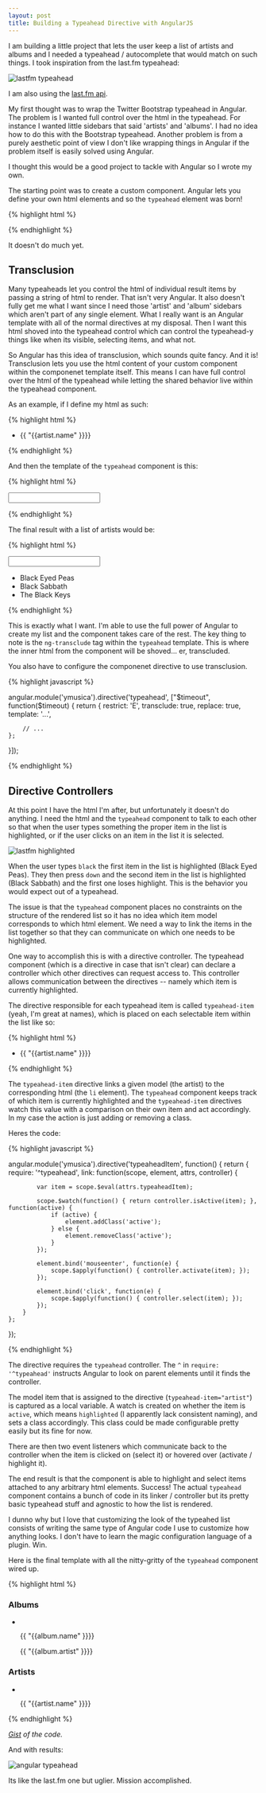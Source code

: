 ```yaml
---
layout: post
title: Building a Typeahead Directive with AngularJS
---
```


I am building a little project that lets the user keep a list of artists and albums and I needed a typeahead / autocomplete that would match on such things.  I took inspiration from the last.fm typeahead:

![lastfm typeahead](/images/2013-06/lastfm-typeahead.png)

I am also using the [last.fm api](http://www.last.fm/api).

My first thought was to wrap the Twitter Bootstrap typeahead in Angular.  The problem is I wanted full control over the html in the typeahead.  For instance I wanted little sidebars that said 'artists' and 'albums'.  I had no idea how to do this with the Bootstrap typeahead.  Another problem is from a purely aesthetic point of view I don't like wrapping things in Angular if the problem itself is easily solved using Angular.

I thought this would be a good project to tackle with Angular so I wrote my own.

The starting point was to create a custom component.  Angular lets you define your own html elements and so the `typeahead` element was born!

{% highlight html %}

<typeahead />

{% endhighlight %}

It doesn't do much yet.

Transclusion
---

Many typeaheads let you control the html of individual result items by passing a string of html to render.  That isn't very Angular.  It also doesn't fully get me what I want since I need those 'artist' and 'album' sidebars which aren't part of any single element.  What I really want is an Angular template with all of the normal directives at my disposal.  Then I want this html shoved into the typeahead control which can control the typeahead-y things like when its visible, selecting items, and what not.

So Angular has this idea of transclusion, which sounds quite fancy.  And it is!  Transclusion lets you use the html content of your custom component within the componenet template itself.  This means I can have full control over the html of the typeahead while letting the shared behavior live within the typeahead component.

As an example, if I define my html as such:

{% highlight html %}

<typeahead>
    <ul ng-repeat="artist in artists">
        <li>{{ "{{artist.name" }}}}</li>
    </ul>
</typeahead>

{% endhighlight %}

And then the template of the `typeahead` component is this:

{% highlight html %}

<div>
    <form>
        <input type="text" autocomplete="off" />
    </form>
    <div ng-transclude></div>
</div>

{% endhighlight %}

The final result with a list of artists would be:

{% highlight html %}

<div>
    <form>
        <input type="text" autocomplete="off" />
    </form>
    <div ng-transclude>
        <ul ng-repeat="artist in artists">
            <li>Black Eyed Peas</li>
            <li>Black Sabbath</li>
            <li>The Black Keys</li>
        </ul>
    </div>
</div>

{% endhighlight %}

This is exactly what I want.  I'm able to use the full power of Angular to create my list and the component takes care of the rest.  The key thing to note is the `ng-transclude` tag within the `typeahead` template.  This is where the inner html from the component will be shoved... er, transcluded.

You also have to configure the componenet directive to use transclusion.

{% highlight javascript %}

angular.module('ymusica').directive('typeahead', ["$timeout", function($timeout) {
    return {
        restrict: 'E',
        transclude: true,
        replace: true,
        template: '...',

        // ...
    };
}]);

{% endhighlight %}

Directive Controllers
---

At this point I have the html I'm after, but unfortunately it doesn't do anything.  I need the html and the `typeahead` component to talk to each other so that when the user types something the proper item in the list is highlighted, or if the user clicks on an item in the list it is selected.

![lastfm highlighted](/images/2013-06/lastfm-highlighted.png)

When the user types `black` the first item in the list is highlighted (Black Eyed Peas).  They then press `down` and the second item in the list is highlighted  (Black Sabbath) and the first one loses highlight.  This is the behavior you would expect out of a typeahead.

The issue is that the `typeahead` component places no constraints on the structure of the rendered list so it has no idea which item model corresponds to which html element.  We need a way to link the items in the list together so that they can communicate on which one needs to be highlighted.

One way to accomplish this is with a directive controller.  The typeahead component (which is a directive in case that isn't clear) can declare a controller which other directives can request access to.  This controller allows communication between the directives -- namely which item is currently highlighted.

The directive responsible for each typeahead item is called `typeahead-item` (yeah, I'm great at names), which is placed on each selectable item within the list like so:

{% highlight html %}

<typeahead>
    <ul ng-repeat="artist in artists">
        <li typeahead-item="artist">{{ "{{artist.name" }}}}</li>
    </ul>
</typeahead>

{% endhighlight %}

The `typeahead-item` directive links a given model (the artist) to the corresponding html (the `li` element).  The `typeahead` component keeps track of which item is currently highlighted and the `typeahead-item` directives watch this value with a comparison on their own item and act accordingly.  In my case the action is just adding or removing a class.

Heres the code:

{% highlight javascript %}

angular.module('ymusica').directive('typeaheadItem', function() {
    return {
        require: '^typeahead',
        link: function(scope, element, attrs, controller) {

            var item = scope.$eval(attrs.typeaheadItem);

            scope.$watch(function() { return controller.isActive(item); }, function(active) {
                if (active) {
                    element.addClass('active');
                } else {
                    element.removeClass('active');
                }
            });

            element.bind('mouseenter', function(e) {
                scope.$apply(function() { controller.activate(item); });
            });

            element.bind('click', function(e) {
                scope.$apply(function() { controller.select(item); });
            });
        }
    };
});

{% endhighlight %}

The directive requires the `typeahead` controller.  The `^` in `require: '^typeahead'` instructs Angular to look on parent elements until it finds the controller.

The model item that is assigned to the directive (`typeahead-item="artist"`) is captured as a local variable.  A watch is created on whether the item is `active`, which means `highlighted` (I apparently lack consistent naming), and sets a class accordingly.  This class could be made configurable pretty easily but its fine for now.

There are then two event listeners which communicate back to the controller when the item is clicked on (select it) or hovered over (activate / highlight it).

The end result is that the component is able to highlight and select items attached to any arbitrary html elements.  Success!  The actual `typeahead` component contains a bunch of code in its linker / controller but its pretty basic typeahead stuff and agnostic to how the list is rendered.

I dunno why but I love that customizing the look of the typeahed list consists of writing the same type of Angular code I use to customize how anything looks.  I don't have to learn the magic configuration language of a plugin.  Win.

Here is the final template with all the nitty-gritty of the `typeahead` component wired up.

{% highlight html %}

<typeahead class="typeahead" items="music" term="term" search="searchMusic(term)" select="selectMusic(item)">
    <div class="menu" ng-cloak>
        <h3 ng-show="hasAlbums()">Albums</h3>
        <ul>
            <li typeahead-item="album" ng-repeat="album in albums" class="results">
                <img ng-src="{{ "{{imageSource(album)" }}}}"><p class="name">{{ "{{album.name" }}}}</p><p class="artist">{{ "{{album.artist" }}}}</p>
            </li>
        </ul>
        <h3 ng-show="hasArtists()">Artists</h3>
        <ul>
            <li typeahead-item="artist" ng-repeat="artist in artists" class="results">
                <img ng-src="{{ "{{imageSource(artist)" }}}}"><p class="name">{{ "{{artist.name" }}}}</p>
            </li>
        </ul>
    </div>
</typeahead>

{% endhighlight %}

*[Gist](https://gist.github.com/eyston/5851760) of the code.*

And with results:

![angular typeahead](/images/2013-06/angular-typeahead.png)

Its like the last.fm one but uglier.  Mission accomplished.